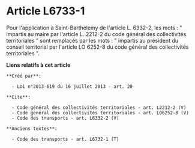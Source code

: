 # Article L6733-1

Pour l'application à Saint-Barthélemy de l'article L. 6332-2, les mots : " impartis au maire par l'article L. 2212-2 du code
général des collectivités territoriales ” sont remplacés par les mots : " impartis au président du conseil territorial par
l'article LO 6252-8 du code général des collectivités territoriales ”.

**Liens relatifs à cet article**

	**Créé par**:

	  - Loi n°2013-619 du 16 juillet 2013 - art. 20

	**Cite**:

	  - Code général des collectivités territoriales - art. L2212-2 (V)
	  - Code général des collectivités territoriales - art. LO6252-8 (V)
	  - Code des transports - art. L6332-2 (V)

	**Anciens textes**:

	  - Code des transports - art. L6732-1 (T)
